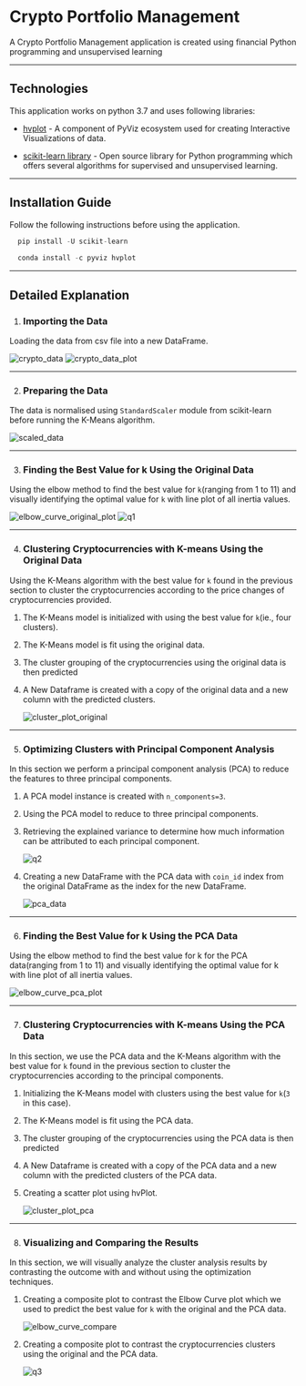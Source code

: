 # Crypto Portfolio Management
A Crypto Portfolio Management application is created using financial Python programming and unsupervised learning

---

## Technologies

This application works on python 3.7 and uses following libraries:

* [hvplot](https://hvplot.holoviz.org/user_guide/Introduction.html) - A component of PyViz ecosystem used for creating Interactive Visualizations of data.

* [scikit-learn library](https://scikit-learn.org/stable/user_guide.html) - Open source library for Python programming which offers several algorithms for supervised and unsupervised learning. 

---


## Installation Guide

Follow the following instructions before using the application.

```python
  pip install -U scikit-learn
  
  conda install -c pyviz hvplot
```
---

## Detailed Explanation

1. ### Importing the Data

Loading the data from csv file into a new DataFrame.

  ![crypto_data](Resources/Images/crypto_data.png)
  ![crypto_data_plot](Resources/Images/crypto_data_plot.png)

---

2. ### Preparing the Data

The data is normalised using `StandardScaler` module from scikit-learn before running the K-Means algorithm.

   ![scaled_data](Resources/Images/scaled_data.png) 

---

3. ### Finding the Best Value for k Using the Original Data

Using the elbow method to find the best value for `k`(ranging from 1 to 11) and visually identifying the optimal value for `k` with line plot of all inertia values.

   ![elbow_curve_original_plot](Resources/Images/elbow_curve_original_plot.png)
   ![q1](Resources/Images/q1.png)

---

4. ### Clustering Cryptocurrencies with K-means Using the Original Data

Using the K-Means algorithm with the best value for `k` found in the previous section to cluster the cryptocurrencies according to the price changes of cryptocurrencies provided.

1. The K-Means model is initialized with using the best value for `k`(ie., four clusters). 

2. The K-Means model is fit using the original data.

3. The cluster grouping of the cryptocurrencies using the original data is then predicted

4. A New Dataframe is created with a copy of the original data and a new column with the predicted clusters.

   ![cluster_plot_original](Resources/Images/cluster_plot_original.png)

---

5. ### Optimizing Clusters with Principal Component Analysis

In this section we perform a principal component analysis (PCA) to reduce the features to three principal components.

1. A PCA model instance is created with `n_components=3`.

2. Using the PCA model to reduce to three principal components.

3. Retrieving the explained variance to determine how much information can be attributed to each principal component.

   ![q2](Resources/Images/q2.png)

5. Creating a new DataFrame with the PCA data with `coin_id` index from the original DataFrame as the index for the new DataFrame.

   ![pca_data](Resources/Images/pca_data.png)

---

6. ### Finding the Best Value for k Using the PCA Data

Using the elbow method to find the best value for k for the PCA data(ranging from 1 to 11) and visually identifying the optimal value for k with line plot of all inertia values.

   ![elbow_curve_pca_plot](Resources/Images/elbow_curve_pca_plot.png)

---

7. ### Clustering Cryptocurrencies with K-means Using the PCA Data

In this section, we use the PCA data and the K-Means algorithm with the best value for `k` found in the previous section to cluster the cryptocurrencies according to the principal components.

1. Initializing the K-Means model with clusters using the best value for `k`(`3` in this case). 

2. The K-Means model is fit using the PCA data.

3. The cluster grouping of the cryptocurrencies using the PCA data is then predicted

4. A New Dataframe is created with a copy of the PCA data and a new column with the predicted clusters of the PCA data.

5. Creating a scatter plot using hvPlot.

   ![cluster_plot_pca](Resources/Images/cluster_plot_pca.png)

---

8. ### Visualizing and Comparing the Results

In this section, we will visually analyze the cluster analysis results by contrasting the outcome with and without using the optimization techniques.

1. Creating a composite plot to contrast the Elbow Curve plot which we used to predict the best value for `k` with the original and the PCA data.

   ![elbow_curve_compare](Resources/Images/elbow_curve_compare.png)

2. Creating a composite plot to contrast the cryptocurrencies clusters using the original and the PCA data.

   ![q3](Resources/Images/q3.png)
